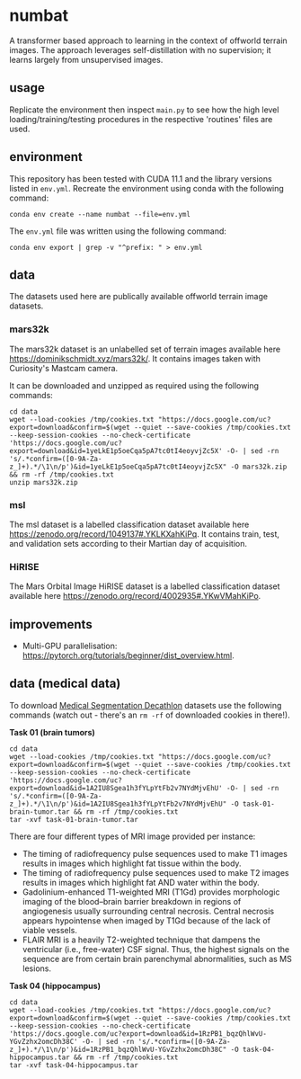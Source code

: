 # numbat

A transformer based approach to learning in the context of offworld terrain images. The approach leverages self-distillation with no supervision; it learns largely from unsupervised images.

## usage

Replicate the environment then inspect ```main.py``` to see how the high level loading/training/testing procedures in the respective 'routines' files are used. 

## environment

This repository has been tested with CUDA 11.1 and the library versions listed in ```env.yml```. Recreate the environment using conda with the following command:

```console
conda env create --name numbat --file=env.yml
```

The ```env.yml``` file was written using the following command:

```console
conda env export | grep -v "^prefix: " > env.yml
```

## data

The datasets used here are publically available offworld terrain image datasets.

### mars32k

The mars32k dataset is an unlabelled set of terrain images available here https://dominikschmidt.xyz/mars32k/. It contains images taken with Curiosity's Mastcam camera.

It can be downloaded and unzipped as required using the following commands:

```console
cd data
wget --load-cookies /tmp/cookies.txt "https://docs.google.com/uc?export=download&confirm=$(wget --quiet --save-cookies /tmp/cookies.txt --keep-session-cookies --no-check-certificate 'https://docs.google.com/uc?export=download&id=1yeLkE1p5oeCqa5pA7tc0tI4eoyvjZc5X' -O- | sed -rn 's/.*confirm=([0-9A-Za-z_]+).*/\1\n/p')&id=1yeLkE1p5oeCqa5pA7tc0tI4eoyvjZc5X" -O mars32k.zip && rm -rf /tmp/cookies.txt
unzip mars32k.zip
```

### msl

The msl dataset is a labelled classification dataset available here https://zenodo.org/record/1049137#.YKLKXahKiPq. It contains train, test, and validation sets according to their Martian day of acquisition.

### HiRISE

The Mars Orbital Image HiRISE dataset is a labelled classification dataset available here https://zenodo.org/record/4002935#.YKwVMahKiPo.

## improvements

* Multi-GPU parallelisation: https://pytorch.org/tutorials/beginner/dist_overview.html.

## data (medical data)

To download [Medical Segmentation Decathlon](http://medicaldecathlon.com/) datasets use the following commands (watch out - there's an ```rm -rf``` of downloaded cookies in there!).

**Task 01 (brain tumors)**

```console
cd data
wget --load-cookies /tmp/cookies.txt "https://docs.google.com/uc?export=download&confirm=$(wget --quiet --save-cookies /tmp/cookies.txt --keep-session-cookies --no-check-certificate 'https://docs.google.com/uc?export=download&id=1A2IU8Sgea1h3fYLpYtFb2v7NYdMjvEhU' -O- | sed -rn 's/.*confirm=([0-9A-Za-z_]+).*/\1\n/p')&id=1A2IU8Sgea1h3fYLpYtFb2v7NYdMjvEhU" -O task-01-brain-tumor.tar && rm -rf /tmp/cookies.txt
tar -xvf task-01-brain-tumor.tar
```

There are four different types of MRI image provided per instance:
* The timing of radiofrequency pulse sequences used to make T1 images results in images which highlight fat tissue within the body.
* The timing of radiofrequency pulse sequences used to make T2 images results in images which highlight fat AND water within the body.
* Gadolinium-enhanced T1-weighted MRI (T1Gd) provides morphologic imaging of the blood–brain barrier breakdown in regions of angiogenesis usually surrounding central necrosis. Central necrosis appears hypointense when imaged by T1Gd because of the lack of viable vessels.
* FLAIR MRI is a heavily T2-weighted technique that dampens the ventricular (i.e., free-water) CSF signal. Thus, the highest signals on the sequence are from certain brain parenchymal abnormalities, such as MS lesions.

**Task 04 (hippocampus)**

```console
cd data
wget --load-cookies /tmp/cookies.txt "https://docs.google.com/uc?export=download&confirm=$(wget --quiet --save-cookies /tmp/cookies.txt --keep-session-cookies --no-check-certificate 'https://docs.google.com/uc?export=download&id=1RzPB1_bqzQhlWvU-YGvZzhx2omcDh38C' -O- | sed -rn 's/.*confirm=([0-9A-Za-z_]+).*/\1\n/p')&id=1RzPB1_bqzQhlWvU-YGvZzhx2omcDh38C" -O task-04-hippocampus.tar && rm -rf /tmp/cookies.txt
tar -xvf task-04-hippocampus.tar
```